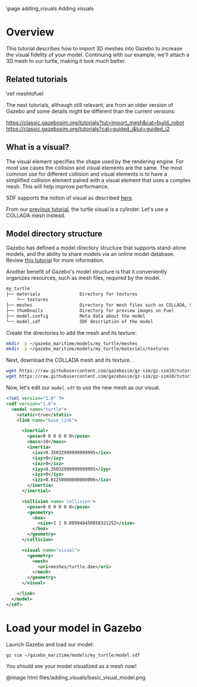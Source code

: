 \page adding_visuals Adding visuals

# Overview

This tutorial describes how to import 3D meshes into Gazebo to increase the
visual fidelity of your model. Continuing with our example, we'll attach a 3D
mesh to our turtle, making it look much better.

## Related tutorials

\ref meshtofuel

The next tutorials, although still relevant, are from an older version of Gazebo
and some details might be different than the current versions:

https://classic.gazebosim.org/tutorials?tut=import_mesh&cat=build_robot
https://classic.gazebosim.org/tutorials?cat=guided_i&tut=guided_i2

## What is a visual?

The visual element specifies the shape used by the rendering engine. For most
use cases the collision and visual elements are the same. The most common use
for different collision and visual elements is to have a simplified collision
element paired with a visual element that uses a complex mesh. This will help
improve performance.

SDF supports the notion of visual as described
[here](http://sdformat.org/spec?ver=1.10&elem=visual).

From our
[previous tutorial](https://gazebosim.org/api/sim/8/create_vehicle.html),
the turtle visual is a cylinder. Let's use a COLLADA mesh instead.

## Model directory structure

Gazebo has defined a model directory structure that supports stand-alone models,
and the ability to share models via an online model database. Review
[this tutorial](https://gazebosim.org/api/sim/8/meshtofuel.html) for more
information.

Another benefit of Gazebo's model structure is that it conveniently organizes
resources, such as mesh files, required by the model.

```bash
my_turtle
├── materials               Directory for textures
    └── textures
├── meshes                  Directory for mesh files such as COLLADA, STL, and Wavefront OBJ files
├── thumbnails              Directory for preview images on Fuel
├── model.config            Meta data about the model
└── model.sdf               SDF description of the model
```

Create the directories to add the mesh and its texture:

```bash
mkdir -p ~/gazebo_maritime/models/my_turtle/meshes
mkdir -p ~/gazebo_maritime/models/my_turtle/materials/textures
```

Next, download the COLLADA mesh and its texture.

```bash
wget https://raw.githubusercontent.com/gazebosim/gz-sim/gz-sim10/tutorials/files/adding_visuals/turtle.dae -O ~/gazebo_maritime/models/my_turtle/meshes/turtle.dae
wget https://raw.githubusercontent.com/gazebosim/gz-sim/gz-sim10/tutorials/files/adding_visuals/Turtle_BaseColor.png -O ~/gazebo_maritime/models/my_turtle/materials/textures/Turtle_BaseColor.png
```

Now, let's edit our `model.sdf` to use the new mesh as our visual.

```xml
<?xml version="1.0" ?>
<sdf version="1.6">
  <model name="turtle">
    <static>true</static>
    <link name="base_link">

      <inertial>
        <pose>0 0 0 0 0 0</pose>
        <mass>10</mass>
        <inertia>
          <ixx>0.35032999999999995</ixx>
          <ixy>0</ixy>
          <ixz>0</ixz>
          <iyy>0.35032999999999995</iyy>
          <iyz>0</iyz>
          <izz>0.61250000000000006</izz>
        </inertia>
      </inertial>

      <collision name='collision'>
        <pose>0 0 0 0 0 0</pose>
        <geometry>
          <box>
            <size>1 1 0.009948450858321252</size>
          </box>
        </geometry>
      </collision>

      <visual name="visual">
        <geometry>
          <mesh>
            <uri>meshes/turtle.dae</uri>
          </mesh>
        </geometry>
      </visual>

    </link>
  </model>
</sdf>
```

# Load your model in Gazebo

Launch Gazebo and load our model:

```bash
gz sim ~/gazebo_maritime/models/my_turtle/model.sdf
```

You should see your model visualized as a mesh now!

@image html files/adding_visuals/basic_visual_model.png
